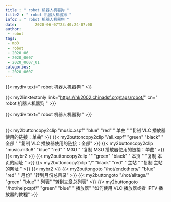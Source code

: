 ```yaml
---
title : " robot 机器人机器狗 "
title2 : " robot 机器人机器狗 "
info2 : " robot 机器人机器狗 "
date:        2020-06-07T23:40:24-07:00
author:
 - robot
tags:
 - mp3
 - robot
 - 2020_06
 - 2020_0607
 - 2020_0607_01
categories:
 - 2020_0607
---
```


{{< mydiv text=" robot 机器人机器狗 " >}}
<br>


{{< my2linktextonly link="https://hk2002.chinadsf.org/tags/robot/" cn=" robot 机器人机器狗 " >}}

{{< mydiv text=" robot 机器人机器狗 " >}}

<br>
{{< my2buttoncopy2clip "music.xspf"        "blue"   "red"    " 单曲 "  "复制 VLC 播放器使用的链接：单曲" >}} {{< my2buttoncopy2clip "/all.xspf"         "green"  "black"  " 全部 "  "复制 VLC 播放器使用的链接：全部" >}} {{< my2buttoncopy2clip "music.m3u8"        "blue"   "red"    " M3U  "    "复制 M3U 播放器使用的链接：单曲" >}} {{< mybr2 >}} {{< my2buttoncopy2clip ""                  "green"  "black"  " 本页 "    "复制 本页的网址 " >}} {{< my2buttoncopy2clip "/"                 "black"  "red"    " 主站 "    "复制 主站的网址 " >}} {{< mybr2 >}} {{< my2buttongoto      "/hot/endothers/"   "blue"   "red"    " 月份"   "转到月份总目录" >}} {{< my2buttongoto      "/hot/alltags/"     "green"  "blue"   " 列表"   "转到文章总列表" >}} {{< my2buttongoto      "/hot/helpxspf/"    "green"  "blue"   " 播放器" "如何使用 VLC 播放器或者 IPTV 播放器的教程" >}} 
